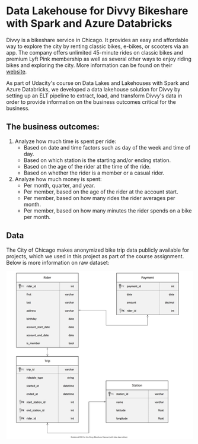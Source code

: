 # Data Lakehouse for Divvy Bikeshare with Spark and Azure Databricks

Divvy is a bikeshare service in Chicago. It provides an easy and affordable way to explore the city by renting classic bikes, e-bikes, or scooters via an app. The company offers unlimited 45-minute rides on classic bikes and premium Lyft Pink membership as well as several other ways to enjoy riding bikes and exploring the city. More information can be found on their [website](https://divvybikes.com).

As part of Udacity's course on Data Lakes and Lakehouses with Spark and Azure Databricks, we developed a data lakehouse solution for Divvy by setting up an ELT pipeline to extract, load, and transform Divvy's data in order to provide information on the business outcomes critical for the business.

## The business outcomes:
1. Analyze how much time is spent per ride:
   - Based on date and time factors such as day of the week and time of day.
   - Based on which station is the starting and/or ending station.
   - Based on the age of the rider at the time of the ride.
   - Based on whether the rider is a member or a casual rider.
2. Analyze how much money is spent:
   - Per month, quarter, and year.
   - Per member, based on the age of the rider at the account start.
   - Per member, based on how many rides the rider averages per month.
   - Per member, based on how many minutes the rider spends on a bike per month.

## Data

The City of Chicago makes anonymized bike trip data publicly available for projects, which we used in this project as part of the course assignment. Below is more information on raw dataset:

![Relational ERD](ERD_diagram.png)
